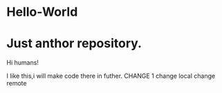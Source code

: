 # Hello-World
Just anthor repository.
===============
Hi humans!

I like this,i will make code there in futher.
CHANGE 1
change local
change remote
